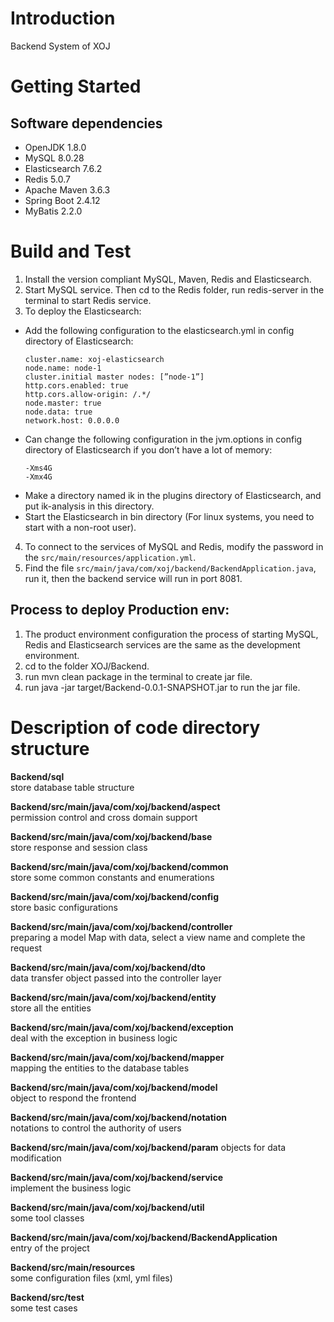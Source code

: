 # Introduction 
Backend System of XOJ

# Getting Started
<!-- 1.	Installation process -->
## Software dependencies
- OpenJDK 1.8.0
- MySQL 8.0.28
- Elasticsearch 7.6.2
- Redis 5.0.7
- Apache Maven 3.6.3
- Spring Boot 2.4.12
- MyBatis 2.2.0
<!-- 3.	Latest releases
4.	API references -->

# Build and Test
1. Install the version compliant MySQL, Maven, Redis and Elasticsearch.
2. Start MySQL service. Then cd to the Redis folder, run redis-server in the terminal to start Redis service.
3. To deploy the Elasticsearch:
- Add the following configuration to the elasticsearch.yml in config directory of Elasticsearch:
    ```
    cluster.name: xoj-elasticsearch
    node.name: node-1
    cluster.initial master nodes: [”node-1”]
    http.cors.enabled: true
    http.cors.allow-origin: /.*/
    node.master: true
    node.data: true
    network.host: 0.0.0.0
    ```
- Can change the following configuration in the jvm.options in config directory of Elasticsearch if you don’t have a lot of memory:
    ```
    -Xms4G
    -Xmx4G
    ```
- Make a directory named ik in the plugins directory of Elasticsearch, and put ik-analysis in this directory.
- Start the Elasticsearch in bin directory (For linux systems, you need to start with a non-root user).
4. To connect to the services of MySQL and Redis, modify the password in the ```src/main/resources/application.yml```.
5. Find the file ```src/main/java/com/xoj/backend/BackendApplication.java```, run it, then the backend service will run in port 8081.

## Process to deploy Production env:
1. The product environment configuration the process of starting MySQL, Redis
and Elasticsearch services are the same as the development environment.
2. cd to the folder XOJ/Backend.
3. run mvn clean package in the terminal to create jar file.
4. run java -jar target/Backend-0.0.1-SNAPSHOT.jar to run the jar file.

<!-- # Contribute
TODO: Explain how other users and developers can contribute to make your code better. 

If you want to learn more about creating good readme files then refer the following [guidelines](https://docs.microsoft.com/en-us/azure/devops/repos/git/create-a-readme?view=azure-devops). You can also seek inspiration from the below readme files:
- [ASP.NET Core](https://github.com/aspnet/Home)
- [Visual Studio Code](https://github.com/Microsoft/vscode)
- [Chakra Core](https://github.com/Microsoft/ChakraCore) -->

# Description of code directory structure
**Backend/sql**    
store database table structure

**Backend/src/main/java/com/xoj/backend/aspect**   
permission control and cross domain support

**Backend/src/main/java/com/xoj/backend/base**   
store response and session class

**Backend/src/main/java/com/xoj/backend/common**      
store some common constants and enumerations   

**Backend/src/main/java/com/xoj/backend/config**     
store basic configurations

**Backend/src/main/java/com/xoj/backend/controller**     
preparing a model Map with data, select a view name and complete the request

**Backend/src/main/java/com/xoj/backend/dto**      
data transfer object passed into the controller layer

**Backend/src/main/java/com/xoj/backend/entity**   
store all the entities

**Backend/src/main/java/com/xoj/backend/exception**  
deal with the exception in business logic

**Backend/src/main/java/com/xoj/backend/mapper**   
mapping the entities to the database tables

**Backend/src/main/java/com/xoj/backend/model**   
object to respond the frontend

**Backend/src/main/java/com/xoj/backend/notation**  
notations to control the authority of users

**Backend/src/main/java/com/xoj/backend/param**
objects for data modification

**Backend/src/main/java/com/xoj/backend/service**      
implement the business logic

**Backend/src/main/java/com/xoj/backend/util**  
some tool classes

**Backend/src/main/java/com/xoj/backend/BackendApplication**   
entry of the project

**Backend/src/main/resources**   
some configuration files (xml, yml files)

**Backend/src/test**   
some test cases